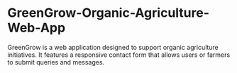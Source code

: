 # GreenGrow-Organic-Agriculture-Web-App
GreenGrow is a web application designed to support organic agriculture initiatives. It features a responsive contact form that allows users or farmers to submit queries and messages. 
